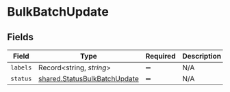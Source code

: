 # BulkBatchUpdate


## Fields

| Field                                                                               | Type                                                                                | Required                                                                            | Description                                                                         |
| ----------------------------------------------------------------------------------- | ----------------------------------------------------------------------------------- | ----------------------------------------------------------------------------------- | ----------------------------------------------------------------------------------- |
| `labels`                                                                            | Record<string, *string*>                                                            | :heavy_minus_sign:                                                                  | N/A                                                                                 |
| `status`                                                                            | [shared.StatusBulkBatchUpdate](../../../sdk/models/shared/statusbulkbatchupdate.md) | :heavy_minus_sign:                                                                  | N/A                                                                                 |
